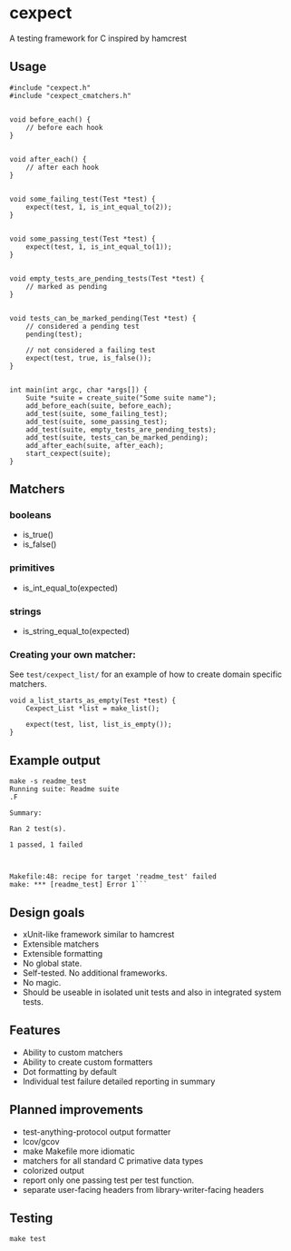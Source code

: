 # cexpect

A testing framework for C inspired by hamcrest

## Usage

```
#include "cexpect.h"
#include "cexpect_cmatchers.h"


void before_each() {
	// before each hook
}


void after_each() {
	// after each hook
}


void some_failing_test(Test *test) {
	expect(test, 1, is_int_equal_to(2));
}


void some_passing_test(Test *test) {
	expect(test, 1, is_int_equal_to(1));
}


void empty_tests_are_pending_tests(Test *test) {
	// marked as pending
}


void tests_can_be_marked_pending(Test *test) {
	// considered a pending test
	pending(test);

	// not considered a failing test
	expect(test, true, is_false());
}


int main(int argc, char *args[]) {
	Suite *suite = create_suite("Some suite name");
	add_before_each(suite, before_each);
	add_test(suite, some_failing_test);
	add_test(suite, some_passing_test);
	add_test(suite, empty_tests_are_pending_tests);
	add_test(suite, tests_can_be_marked_pending);
	add_after_each(suite, after_each);
	start_cexpect(suite);
}
```


## Matchers

### booleans

* is_true()
* is_false()


### primitives

* is_int_equal_to(expected)


### strings

* is_string_equal_to(expected)


### Creating your own matcher:

See `test/cexpect_list/` for an example of how to create domain specific matchers.

```clang
void a_list_starts_as_empty(Test *test) {
	Cexpect_List *list = make_list();

	expect(test, list, list_is_empty());
}
```

## Example output

```
make -s readme_test
Running suite: Readme suite
.F

Summary:

Ran 2 test(s).

1 passed, 1 failed



Makefile:48: recipe for target 'readme_test' failed
make: *** [readme_test] Error 1```
```

## Design goals


* xUnit-like framework similar to hamcrest
* Extensible matchers
* Extensible formatting
* No global state.
* Self-tested. No additional frameworks.
* No magic. 
* Should be useable in isolated unit tests and also in integrated system tests.


## Features


* Ability to custom matchers 
* Ability to create custom formatters
* Dot formatting by default
* Individual test failure detailed reporting in summary


## Planned improvements

* test-anything-protocol output formatter
* lcov/gcov
* make Makefile more idiomatic
* matchers for all standard C primative data types
* colorized output
* report only one passing test per test function.
* separate user-facing headers from library-writer-facing headers

## Testing

```
make test
```